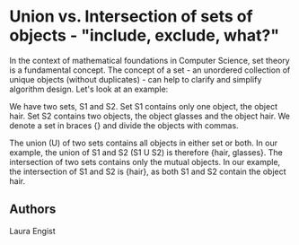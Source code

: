# Union vs. Intersection of sets of objects - "include, exclude, what?" 

In the context of mathematical foundations in Computer Science, set theory is a fundamental concept. The concept of a set - an unordered collection of unique objects (without duplicates) - can help to clarify and simplify algorithm design. Let's look at an example:

We have two sets, S1 and S2. Set S1 contains only one object, the object hair. Set S2 contains two objects, the object glasses and the object hair. We denote a set in braces {} and divide the objects with commas.

The union (U) of two sets contains all objects in either set or both. In our example, the union of S1 and S2 (S1 U S2) is therefore {hair, glasses}.
The intersection of two sets contains only the mutual objects. In our example, the intersection of S1 and S2 is {hair}, as both S1 and S2 contain the object hair.

## Authors
Laura Engist
